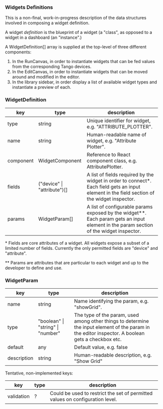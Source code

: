 ### Widgets Definitions

This is a non-final, work-in-progress description of the data structures involved in composing a widget definition.

A widget *definition* is the blueprint of a widget (a "class", as opposed to a widget in a dashboard (an "instance".)

A WidgetDefinition[] array is supplied at the top-level of three different components:
1. In the RunCanvas, in order to instantiate widgets that can be fed values from the corresponding Tango devices.
2. In the EditCanvas, in order to instantiate widgets that can be moved around and modified in the editor.
3. In the library sidebar, in order display a list of available widget types and instantiate a preview of each.

### WidgetDefinition

| key | type | description
|-|-|-
| type | string | Unique identifier for widget, e.g. "ATTRIBUTE_PLOTTER".
| name | string | Human-readable name of widget, e.g. "Attribute Plotter".
| component | WidgetComponent | Reference to React component class, e.g. AttributePlotter.
| fields | ("device" &#124; "attribute")[] | A list of fields required by the widget in order to connect*. Each field gets an input element in the field section of the widget inspector.
| params | WidgetParam[] | A list of configurable params exposed by the widget**. Each param gets an input element in the param section of the widget inspector.

\* Fields are core attributes of a widget. All widgets expose a subset of a limited number of fields. Currently the only permitted fields are "device" and "attribute".

\** Params are attributes that are particular to each widget and up to the developer to define and use.

### WidgetParam

| key | type | description
|-|-|-
| name | string | Name identifying the param, e.g. "showGrid".
| type | "boolean" &#124; "string" &#124; "number" | The type of the param, used among other things to determine the input element of the param in the editor inspector. A boolean gets a checkbox etc.
| default | any | Default value, e.g. false
| description | string | Human-readable description, e.g. "Show Grid"

Tentative, non-implemented keys:

| key | type | description
|-|-|-
| validation | ? | Could be used to restrict the set of permitted values on configuration level.
